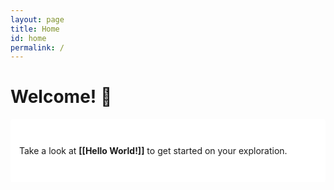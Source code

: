 ```yaml
---
layout: page
title: Home
id: home
permalink: /
---
```


# Welcome! 🌱

<p style="padding: 3em 1em; background: #fff; border-radius: 4px;">
  Take a look at <span style="font-weight: bold">[[Hello World!]]</span> to get started on your exploration.
</p>


<style>
  .wrapper {
    max-width: 40em;
  }
</style>

